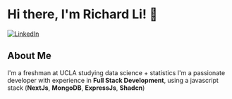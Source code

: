 # Hi there, I'm Richard Li! 👋

[![LinkedIn](https://img.shields.io/badge/LinkedIn-Richard%20Li-blue?style=flat-square&logo=linkedin)](https://www.linkedin.com/in/richardli14/)

## About Me
I'm a freshman at UCLA studying data science + statistics 
I'm a passionate developer with experience in **Full Stack Development**, using a javascript stack (**NextJs**, **MongoDB**, **ExpressJs**, **Shadcn**)
